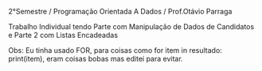 2°Semestre / Programação Orientada A Dados / Prof.Otávio Parraga

Trabalho Individual tendo Parte com Manipulação de Dados de Candidatos e Parte 2 com Listas Encadeadas


Obs: Eu tinha usado FOR, para coisas como for item in resultado: print(item), eram coisas bobas mas editei para evitar.
